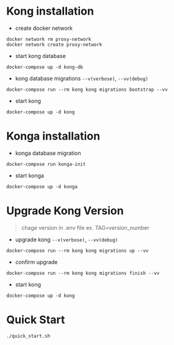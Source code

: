 # Kong installation
- create docker network
```shell
docker network rm proxy-network
docker network create proxy-network
```
- start kong database
```shell
docker-compose up -d kong-db
```
- kong database migrations `--v(verbose)`, `--vv(debug)`
```shell
docker-compose run --rm kong kong migrations bootstrap --vv
```
- start kong
```shell
docker-compose up -d kong
```

# Konga installation
- konga database migration
```shell
docker-compose run konga-init
```
- start konga
```shell
docker-compose up -d konga
```

# Upgrade Kong Version
> chage version in .env file ex. TAG=version_number
- upgrade kong  `--v(verbose)`, `--vv(debug)`
```shell
docker-compose run --rm kong kong migrations up --vv
```
- confirm upgrade
```shell
docker-compose run --rm kong kong migrations finish --vv
```
- start kong
```shell
docker-compose up -d kong
```
# Quick Start
```shell
./quick_start.sh
```
